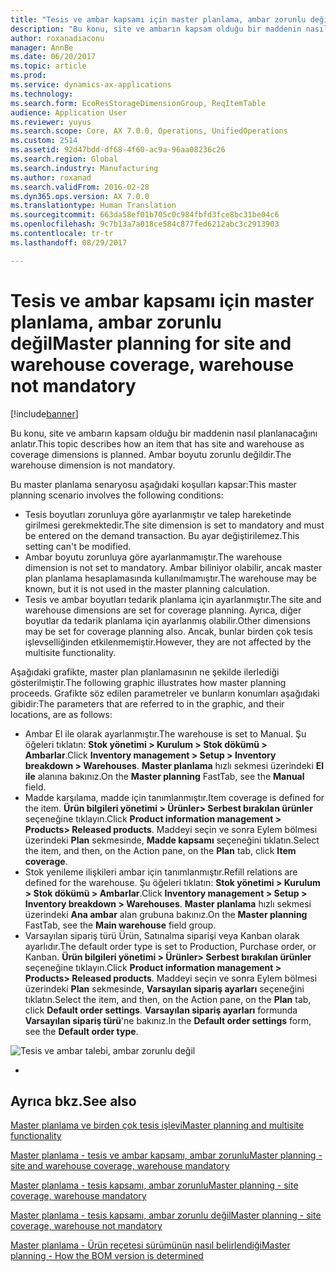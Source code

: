 ```yaml
---
title: "Tesis ve ambar kapsamı için master planlama, ambar zorunlu değil"
description: "Bu konu, site ve ambarın kapsam olduğu bir maddenin nasıl planlanacağını anlatır. Ambar boyutu zorunlu değildir."
author: roxanadiaconu
manager: AnnBe
ms.date: 06/20/2017
ms.topic: article
ms.prod: 
ms.service: dynamics-ax-applications
ms.technology: 
ms.search.form: EcoResStorageDimensionGroup, ReqItemTable
audience: Application User
ms.reviewer: yuyus
ms.search.scope: Core, AX 7.0.0, Operations, UnifiedOperations
ms.custom: 2514
ms.assetid: 92d47bdd-df68-4f60-ac9a-96aa08236c26
ms.search.region: Global
ms.search.industry: Manufacturing
ms.author: roxanad
ms.search.validFrom: 2016-02-28
ms.dyn365.ops.version: AX 7.0.0
ms.translationtype: Human Translation
ms.sourcegitcommit: 663da58ef01b705c0c984fbfd3fce8bc31be04c6
ms.openlocfilehash: 9c7b13a7a018ce584c877fed6212abc3c2913903
ms.contentlocale: tr-tr
ms.lasthandoff: 08/29/2017

---
```


# <a name="master-planning-for-site-and-warehouse-coverage-warehouse-not-mandatory"></a><span data-ttu-id="2f6c5-104">Tesis ve ambar kapsamı için master planlama, ambar zorunlu değil</span><span class="sxs-lookup"><span data-stu-id="2f6c5-104">Master planning for site and warehouse coverage, warehouse not mandatory</span></span>

[!include[banner](../includes/banner.md)]


<span data-ttu-id="2f6c5-105">Bu konu, site ve ambarın kapsam olduğu bir maddenin nasıl planlanacağını anlatır.</span><span class="sxs-lookup"><span data-stu-id="2f6c5-105">This topic describes how an item that has site and warehouse as coverage dimensions is planned.</span></span> <span data-ttu-id="2f6c5-106">Ambar boyutu zorunlu değildir.</span><span class="sxs-lookup"><span data-stu-id="2f6c5-106">The warehouse dimension is not mandatory.</span></span>

<span data-ttu-id="2f6c5-107">Bu master planlama senaryosu aşağıdaki koşulları kapsar:</span><span class="sxs-lookup"><span data-stu-id="2f6c5-107">This master planning scenario involves the following conditions:</span></span>

-   <span data-ttu-id="2f6c5-108">Tesis boyutları zorunluya göre ayarlanmıştır ve talep hareketinde girilmesi gerekmektedir.</span><span class="sxs-lookup"><span data-stu-id="2f6c5-108">The site dimension is set to mandatory and must be entered on the demand transaction.</span></span> <span data-ttu-id="2f6c5-109">Bu ayar değiştirilemez.</span><span class="sxs-lookup"><span data-stu-id="2f6c5-109">This setting can't be modified.</span></span>
-   <span data-ttu-id="2f6c5-110">Ambar boyutu zorunluya göre ayarlanmamıştır.</span><span class="sxs-lookup"><span data-stu-id="2f6c5-110">The warehouse dimension is not set to mandatory.</span></span> <span data-ttu-id="2f6c5-111">Ambar biliniyor olabilir, ancak master plan planlama hesaplamasında kullanılmamıştır.</span><span class="sxs-lookup"><span data-stu-id="2f6c5-111">The warehouse may be known, but it is not used in the master planning calculation.</span></span>
-   <span data-ttu-id="2f6c5-112">Tesis ve ambar boyutları tedarik planlama için ayarlanmıştır.</span><span class="sxs-lookup"><span data-stu-id="2f6c5-112">The site and warehouse dimensions are set for coverage planning.</span></span> <span data-ttu-id="2f6c5-113">Ayrıca, diğer boyutlar da tedarik planlama için ayarlanmış olabilir.</span><span class="sxs-lookup"><span data-stu-id="2f6c5-113">Other dimensions may be set for coverage planning also.</span></span> <span data-ttu-id="2f6c5-114">Ancak, bunlar birden çok tesis işlevselliğinden etkilenmemiştir.</span><span class="sxs-lookup"><span data-stu-id="2f6c5-114">However, they are not affected by the multisite functionality.</span></span>

<span data-ttu-id="2f6c5-115">Aşağıdaki grafikte, master plan planlamasının ne şekilde ilerlediği gösterilmiştir.</span><span class="sxs-lookup"><span data-stu-id="2f6c5-115">The following graphic illustrates how master planning proceeds.</span></span> <span data-ttu-id="2f6c5-116">Grafikte söz edilen parametreler ve bunların konumları aşağıdaki gibidir:</span><span class="sxs-lookup"><span data-stu-id="2f6c5-116">The parameters that are referred to in the graphic, and their locations, are as follows:</span></span>
-   <span data-ttu-id="2f6c5-117">Ambar El ile olarak ayarlanmıştır.</span><span class="sxs-lookup"><span data-stu-id="2f6c5-117">The warehouse is set to Manual.</span></span> <span data-ttu-id="2f6c5-118">Şu öğeleri tıklatın: **Stok yönetimi &gt; Kurulum &gt; Stok dökümü &gt; Ambarlar**.</span><span class="sxs-lookup"><span data-stu-id="2f6c5-118">Click **Inventory management &gt; Setup &gt; Inventory breakdown &gt; Warehouses**.</span></span> <span data-ttu-id="2f6c5-119">**Master planlama** hızlı sekmesi üzerindeki **El ile** alanına bakınız.</span><span class="sxs-lookup"><span data-stu-id="2f6c5-119">On the **Master planning** FastTab, see the **Manual** field.</span></span>
-   <span data-ttu-id="2f6c5-120">Madde karşılama, madde için tanımlanmıştır.</span><span class="sxs-lookup"><span data-stu-id="2f6c5-120">Item coverage is defined for the item.</span></span> <span data-ttu-id="2f6c5-121">**Ürün bilgileri yönetimi &gt; Ürünler&gt; Serbest bırakılan ürünler** seçeneğine tıklayın.</span><span class="sxs-lookup"><span data-stu-id="2f6c5-121">Click **Product information management &gt; Products&gt; Released products**.</span></span> <span data-ttu-id="2f6c5-122">Maddeyi seçin ve sonra Eylem bölmesi üzerindeki **Plan** sekmesinde, **Madde kapsamı** seçeneğini tıklatın.</span><span class="sxs-lookup"><span data-stu-id="2f6c5-122">Select the item, and then, on the Action pane, on the **Plan** tab, click **Item coverage**.</span></span>
-   <span data-ttu-id="2f6c5-123">Stok yenileme ilişkileri ambar için tanımlanmıştır.</span><span class="sxs-lookup"><span data-stu-id="2f6c5-123">Refill relations are defined for the warehouse.</span></span> <span data-ttu-id="2f6c5-124">Şu öğeleri tıklatın: **Stok yönetimi &gt; Kurulum &gt; Stok dökümü &gt; Ambarlar**.</span><span class="sxs-lookup"><span data-stu-id="2f6c5-124">Click **Inventory management &gt; Setup &gt; Inventory breakdown &gt; Warehouses**.</span></span> <span data-ttu-id="2f6c5-125">**Master planlama** hızlı sekmesi üzerindeki **Ana ambar** alan grubuna bakınız.</span><span class="sxs-lookup"><span data-stu-id="2f6c5-125">On the **Master planning** FastTab, see the **Main warehouse** field group.</span></span>
-   <span data-ttu-id="2f6c5-126">Varsayılan sipariş türü Ürün, Satınalma siparişi veya Kanban olarak ayarlıdır.</span><span class="sxs-lookup"><span data-stu-id="2f6c5-126">The default order type is set to Production, Purchase order, or Kanban.</span></span> <span data-ttu-id="2f6c5-127">**Ürün bilgileri yönetimi &gt; Ürünler&gt; Serbest bırakılan ürünler** seçeneğine tıklayın.</span><span class="sxs-lookup"><span data-stu-id="2f6c5-127">Click **Product information management &gt; Products&gt; Released products**.</span></span> <span data-ttu-id="2f6c5-128">Maddeyi seçin ve sonra Eylem bölmesi üzerindeki **Plan** sekmesinde, **Varsayılan sipariş ayarları** seçeneğini tıklatın.</span><span class="sxs-lookup"><span data-stu-id="2f6c5-128">Select the item, and then, on the Action pane, on the **Plan** tab, click **Default order settings**.</span></span> <span data-ttu-id="2f6c5-129">**Varsayılan sipariş ayarları** formunda **Varsayılan sipariş türü**'ne bakınız.</span><span class="sxs-lookup"><span data-stu-id="2f6c5-129">In the **Default order settings** form, see the **Default order type**.</span></span>

![Tesis ve ambar talebi, ambar zorunlu değil](./media/multisitedemandexplosionscenarioforsiteandwarehousecoveragewarehousenotmandatory.jpg)

 
-



<a name="see-also"></a><span data-ttu-id="2f6c5-131">Ayrıca bkz.</span><span class="sxs-lookup"><span data-stu-id="2f6c5-131">See also</span></span>
--------

[<span data-ttu-id="2f6c5-132">Master planlama ve birden çok tesis işlevi</span><span class="sxs-lookup"><span data-stu-id="2f6c5-132">Master planning and multisite functionality</span></span>](master-plan-multisite-functionality.md)

[<span data-ttu-id="2f6c5-133">Master planlama - tesis ve ambar kapsamı, ambar zorunlu</span><span class="sxs-lookup"><span data-stu-id="2f6c5-133">Master planning - site and warehouse coverage, warehouse mandatory</span></span>](master-plan-site-warehouse-coverage-warehouse-mandatory.md)

[<span data-ttu-id="2f6c5-134">Master planlama - tesis kapsamı, ambar zorunlu</span><span class="sxs-lookup"><span data-stu-id="2f6c5-134">Master planning - site coverage, warehouse mandatory</span></span>](master-plan-site-coverage-warehouse-mandatory.md)

[<span data-ttu-id="2f6c5-135">Master planlama - tesis kapsamı, ambar zorunlu değil</span><span class="sxs-lookup"><span data-stu-id="2f6c5-135">Master planning - site coverage, warehouse not mandatory</span></span>](master-plan-site-coverage-warehouse-not-mandatory.md)

[<span data-ttu-id="2f6c5-136">Master planlama - Ürün reçetesi sürümünün nasıl belirlendiği</span><span class="sxs-lookup"><span data-stu-id="2f6c5-136">Master planning - How the BOM version is determined</span></span>](master-plan-bom-version-determined.md)




